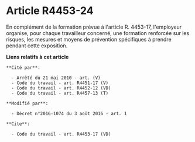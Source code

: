 # Article R4453-24

En complément de la formation prévue à l'article R. 4453-17, l'employeur organise, pour chaque travailleur concerné, une
formation renforcée sur les risques, les mesures et moyens de prévention spécifiques à prendre pendant cette exposition.

**Liens relatifs à cet article**

	**Cité par**:

	  - Arrêté du 21 mai 2010 - art. (V)
	  - Code du travail - art. R4451-17 (V)
	  - Code du travail - art. R4452-12 (VD)
	  - Code du travail - art. R4457-13 (T)

	**Modifié par**:

	  - Décret n°2016-1074 du 3 août 2016 - art. 1

	**Cite**:

	  - Code du travail - art. R4453-17 (VD)
